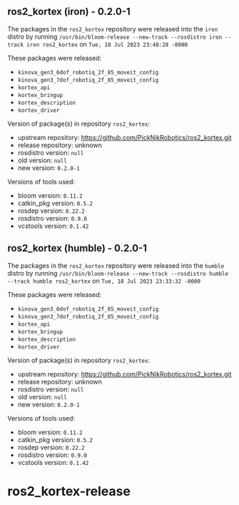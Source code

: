 ## ros2_kortex (iron) - 0.2.0-1

The packages in the `ros2_kortex` repository were released into the `iron` distro by running `/usr/bin/bloom-release --new-track --rosdistro iron --track iron ros2_kortex` on `Tue, 18 Jul 2023 23:48:28 -0000`

These packages were released:
- `kinova_gen3_6dof_robotiq_2f_85_moveit_config`
- `kinova_gen3_7dof_robotiq_2f_85_moveit_config`
- `kortex_api`
- `kortex_bringup`
- `kortex_description`
- `kortex_driver`

Version of package(s) in repository `ros2_kortex`:

- upstream repository: https://github.com/PickNikRobotics/ros2_kortex.git
- release repository: unknown
- rosdistro version: `null`
- old version: `null`
- new version: `0.2.0-1`

Versions of tools used:

- bloom version: `0.11.2`
- catkin_pkg version: `0.5.2`
- rosdep version: `0.22.2`
- rosdistro version: `0.9.0`
- vcstools version: `0.1.42`


## ros2_kortex (humble) - 0.2.0-1

The packages in the `ros2_kortex` repository were released into the `humble` distro by running `/usr/bin/bloom-release --new-track --rosdistro humble --track humble ros2_kortex` on `Tue, 18 Jul 2023 23:33:32 -0000`

These packages were released:
- `kinova_gen3_6dof_robotiq_2f_85_moveit_config`
- `kinova_gen3_7dof_robotiq_2f_85_moveit_config`
- `kortex_api`
- `kortex_bringup`
- `kortex_description`
- `kortex_driver`

Version of package(s) in repository `ros2_kortex`:

- upstream repository: https://github.com/PickNikRobotics/ros2_kortex.git
- release repository: unknown
- rosdistro version: `null`
- old version: `null`
- new version: `0.2.0-1`

Versions of tools used:

- bloom version: `0.11.2`
- catkin_pkg version: `0.5.2`
- rosdep version: `0.22.2`
- rosdistro version: `0.9.0`
- vcstools version: `0.1.42`


# ros2_kortex-release
